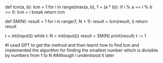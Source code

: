 def lcm(a, b):
    lcm = 1
    for i in range(max(a, b), 1 + (a * b)):
        if i % a == i % b == 0:
            lcm = i
            break
    return lcm

def SM(N):
    result = 1
    for i in range(1, N + 1):
        result = lcm(result, i)
    return result

t = int(input())
while t:
    N = int(input())
    result = SM(N)
    print(result)
    t -= 1
    
#I used GPT to get the method and then learnt how to find lcm and implemented the algorithm for finding the smallest number which is divisible by numbers from 1 to N
#Although i understood it later 
 
